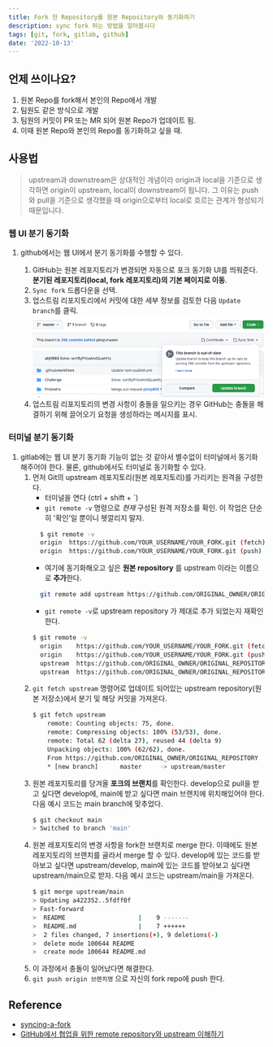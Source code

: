 ```yaml
---
title: Fork 한 Repository를 원본 Repository와 동기화하기
description: sync fork 하는 방법을 알아봅시다
tags: [git, fork, gitlab, github]
date: '2022-10-13'
---
```


## 언제 쓰이나요?

1. 원본 Repo를 fork해서 본인의 Repo에서 개발
2. 팀원도 같은 방식으로 개발
3. 팀원의 커밋이 PR 또는 MR 되어 원본 Repo가 업데이트 됨.
4. 이때 원본 Repo와 본인의 Repo를 동기화하고 싶을 때.

## 사용법

> upstream과 downstream은 상대적인 개념이라 origin과 local을 기준으로 생각하면 origin이 upstream, local이 downstream이 됩니다.
> 그 이유는 push와 pull을 기준으로 생각했을 때 origin으로부터 local로 흐르는 관계가 형성되기 때문입니다.

### 웹 UI 분기 동기화

1. github에서는 웹 UI에서 분기 동기화를 수행할 수 있다.

   1. GitHub는 원본 레포지토리가 변경되면 자동으로 포크 동기화 UI를 띄워준다. **분기된 레포지토리(local, fork 레포지토리)의 기본 페이지로 이동**.
   2. `Sync fork` 드롭다운을 선택.
   3. 업스트림 리포지토리에서 커밋에 대한 세부 정보를 검토한 다음 `Update branch`를 클릭.
      ![sync-fork](./images/fork1.png)
   4. 업스트림 리포지토리의 변경 사항이 충돌을 일으키는 경우 GitHub는 충돌을 해결하기 위해 끌어오기 요청을 생성하라는 메시지를 표시.

### 터미널 분기 동기화

1. gitlab에는 웹 UI 분기 동기화 기능이 없는 것 같아서 별수없이 터미널에서 동기화해주어야 한다. 물론, github에서도 터미널로 동기화할 수 있다.
   1. 먼저 Git의 upstream 레포지토리(원본 레포지토리)를 가리키는 원격을 구성한다.
      - 터미널을 연다 (ctrl + shift + `)
      - `git remote -v` 명령으로 _현재_ 구성된 원격 저장소를 확인. 이 작업은 단순히 '확인'일 뿐이니 헷깔리지 말자.
      ```bash
        $ git remote -v
        origin  https://github.com/YOUR_USERNAME/YOUR_FORK.git (fetch)
        origin  https://github.com/YOUR_USERNAME/YOUR_FORK.git (push)
      ```
      - 여기에 동기화해오고 싶은 **원본 repository** 를 upstream 이라는 이름으로 **추가**한다.
      ```bash
        git remote add upstream https://github.com/ORIGINAL_OWNER/ORIGINAL_REPOSITORY.git
      ```
      - `git remote -v`로 upstream repository 가 제대로 추가 되었는지 재확인한다.
      ```bash
      $ git remote -v
        origin    https://github.com/YOUR_USERNAME/YOUR_FORK.git (fetch)
        origin    https://github.com/YOUR_USERNAME/YOUR_FORK.git (push)
        upstream  https://github.com/ORIGINAL_OWNER/ORIGINAL_REPOSITORY.git (fetch)
        upstream  https://github.com/ORIGINAL_OWNER/ORIGINAL_REPOSITORY.git (push)
      ```
   2. `git fetch upstream` 명령어로 업데이트 되어있는 upstream repository(원본 저장소)에서 분기 및 해당 커밋을 가져온다.
      ```bash
      $ git fetch upstream
          remote: Counting objects: 75, done.
          remote: Compressing objects: 100% (53/53), done.
          remote: Total 62 (delta 27), reused 44 (delta 9)
          Unpacking objects: 100% (62/62), done.
          From https://github.com/ORIGINAL_OWNER/ORIGINAL_REPOSITORY
          * [new branch]      master     -> upstream/master
      ```
   3. 원본 레포지토리를 당겨올 **포크의 브랜치**를 확인한다. develop으로 pull을 받고 싶다면 develop에, main에 받고 싶다면 main 브랜치에 위치해있어야 한다. 다음 예시 코드는 main branch에 맞추었다.
      ```bash
      $ git checkout main
      > Switched to branch 'main'
      ```
   4. 원본 레포지토리의 변경 사항을 fork한 브랜치로 merge 한다. 이때에도 원본 레포지토리의 브랜치를 골라서 merge 할 수 있다. develop에 있는 코드를 받아보고 싶다면 upstream/develop, main에 있는 코드를 받아보고 싶다면 upstream/main으로 받자. 다음 예시 코드는 upstream/main을 가져온다.
      ```bash
      $ git merge upstream/main
      > Updating a422352..5fdff0f
      > Fast-forward
      >  README                    |    9 -------
      >  README.md                 |    7 ++++++
      >  2 files changed, 7 insertions(+), 9 deletions(-)
      >  delete mode 100644 README
      >  create mode 100644 README.md
      ```
   5. 이 과정에서 충돌이 일어났다면 해결한다.
   6. `git push origin 브랜치명` 으로 자신의 fork repo에 push 한다.

## Reference

- [syncing-a-fork](https://docs.github.com/en/pull-requests/collaborating-with-pull-requests/working-with-forks/syncing-a-fork)
- [GitHub에서 협업을 위한 remote repository와 upstream 이해하기](https://pers0n4.io/github-remote-repository-and-upstream/)
